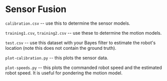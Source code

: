 Sensor Fusion
================================

`calibration.csv` -- use this to determine the sensor models.

`training1.csv`, `training2.csv` -- use these to determine the motion models.

`test.csv` -- use this dataset with your Bayes filter to estimate the robot's location (note this does not contain the ground truth).

`plot-calibration.py` -- this plots the sensor data.
	
`plot-speeds.py` -- this plots the commanded robot speed and the estimated robot speed.  It is useful for pondering the motion model.
